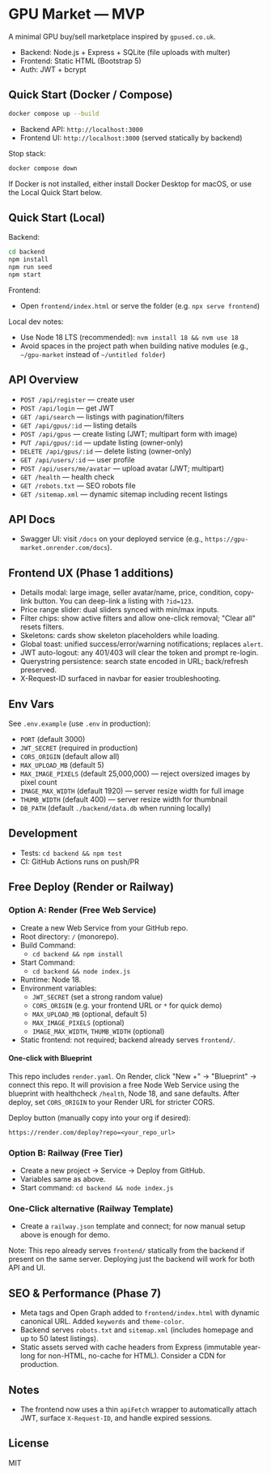 # GPU Market — MVP

A minimal GPU buy/sell marketplace inspired by `gpused.co.uk`.

- Backend: Node.js + Express + SQLite (file uploads with multer)
- Frontend: Static HTML (Bootstrap 5)
- Auth: JWT + bcrypt

## Quick Start (Docker / Compose)

```bash
docker compose up --build
```

- Backend API: `http://localhost:3000`
- Frontend UI: `http://localhost:3000` (served statically by backend)

Stop stack:

```bash
docker compose down
```

If Docker is not installed, either install Docker Desktop for macOS, or use the Local Quick Start below.

## Quick Start (Local)

Backend:

```bash
cd backend
npm install
npm run seed
npm start
```

Frontend:

- Open `frontend/index.html` or serve the folder (e.g. `npx serve frontend`)

Local dev notes:

- Use Node 18 LTS (recommended): `nvm install 18 && nvm use 18`
- Avoid spaces in the project path when building native modules (e.g., `~/gpu-market` instead of `~/untitled folder`)

## API Overview

- `POST /api/register` — create user
- `POST /api/login` — get JWT
- `GET /api/search` — listings with pagination/filters
- `GET /api/gpus/:id` — listing details
- `POST /api/gpus` — create listing (JWT; multipart form with image)
- `PUT /api/gpus/:id` — update listing (owner-only)
- `DELETE /api/gpus/:id` — delete listing (owner-only)
- `GET /api/users/:id` — user profile
- `POST /api/users/me/avatar` — upload avatar (JWT; multipart)
- `GET /health` — health check
- `GET /robots.txt` — SEO robots file
- `GET /sitemap.xml` — dynamic sitemap including recent listings

## API Docs

- Swagger UI: visit `/docs` on your deployed service (e.g., `https://gpu-market.onrender.com/docs`).

## Frontend UX (Phase 1 additions)

- Details modal: large image, seller avatar/name, price, condition, copy-link button. You can deep-link a listing with `?id=123`.
- Price range slider: dual sliders synced with min/max inputs.
- Filter chips: show active filters and allow one-click removal; "Clear all" resets filters.
- Skeletons: cards show skeleton placeholders while loading.
- Global toast: unified success/error/warning notifications; replaces `alert`.
- JWT auto-logout: any 401/403 will clear the token and prompt re-login.
- Querystring persistence: search state encoded in URL; back/refresh preserved.
- X-Request-ID surfaced in navbar for easier troubleshooting.

## Env Vars

See `.env.example` (use `.env` in production):

- `PORT` (default 3000)
- `JWT_SECRET` (required in production)
- `CORS_ORIGIN` (default allow all)
- `MAX_UPLOAD_MB` (default 5)
- `MAX_IMAGE_PIXELS` (default 25,000,000) — reject oversized images by pixel count
- `IMAGE_MAX_WIDTH` (default 1920) — server resize width for full image
- `THUMB_WIDTH` (default 400) — server resize width for thumbnail
- `DB_PATH` (default `./backend/data.db` when running locally)

## Development

- Tests: `cd backend && npm test`
- CI: GitHub Actions runs on push/PR

## Free Deploy (Render or Railway)

### Option A: Render (Free Web Service)

- Create a new Web Service from your GitHub repo.
- Root directory: `/` (monorepo).
- Build Command:
  - `cd backend && npm install`
- Start Command:
  - `cd backend && node index.js`
- Runtime: Node 18.
- Environment variables:
  - `JWT_SECRET` (set a strong random value)
  - `CORS_ORIGIN` (e.g. your frontend URL or `*` for quick demo)
  - `MAX_UPLOAD_MB` (optional, default 5)
  - `MAX_IMAGE_PIXELS` (optional)
  - `IMAGE_MAX_WIDTH`, `THUMB_WIDTH` (optional)
- Static frontend: not required; backend already serves `frontend/`.

#### One-click with Blueprint

This repo includes `render.yaml`. On Render, click "New +" → "Blueprint" → connect this repo. It will provision a free Node Web Service using the blueprint with healthcheck `/health`, Node 18, and sane defaults. After deploy, set `CORS_ORIGIN` to your Render URL for stricter CORS.

Deploy button (manually copy into your org if desired):

`https://render.com/deploy?repo=<your_repo_url>`

### Option B: Railway (Free Tier)

- Create a new project → Service → Deploy from GitHub.
- Variables same as above.
- Start command: `cd backend && node index.js`

### One-Click alternative (Railway Template)

- Create a `railway.json` template and connect; for now manual setup above is enough for demo.

Note: This repo already serves `frontend/` statically from the backend if present on the same server. Deploying just the backend will work for both API and UI.

## SEO & Performance (Phase 7)

- Meta tags and Open Graph added to `frontend/index.html` with dynamic canonical URL. Added `keywords` and `theme-color`.
- Backend serves `robots.txt` and `sitemap.xml` (includes homepage and up to 50 latest listings).
- Static assets served with cache headers from Express (immutable year-long for non-HTML, no-cache for HTML). Consider a CDN for production.

## Notes

- The frontend now uses a thin `apiFetch` wrapper to automatically attach JWT, surface `X-Request-ID`, and handle expired sessions.

## License

MIT
